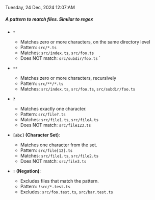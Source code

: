 Tuesday, 24 Dec, 2024 12:07:AM

##### *A pattern to match files. Similar to regex*

- *`*`*
	-  Matches zero or more characters, on the same directory level
	- Pattern: `src/*.ts`
	- Matches: `src/index.ts`, `src/foo.ts`
	- Does NOT match: `src/subdir/foo.ts`
	`
- *`**`*
	- Matches zero or more characters, recursively
	-  Pattern: `src/**/*.ts`
	- Matches: `src/index.ts`, `src/foo.ts`, `src/subdir/foo.ts`
	
- **`?`**
    - Matches exactly one character.
    - Pattern: `src/file?.ts`
    - Matches: `src/file1.ts`, `src/fileA.ts`
    - Does NOT match: `src/file123.ts`
    
- **`[abc]` (Character Set)**:
    - Matches one character from the set.
    - Pattern: `src/file[12].ts`
    - Matches: `src/file1.ts`, `src/file2.ts`
    - Does NOT match: `src/file3.ts
     `
- **`!` (Negation)**:
    - Excludes files that match the pattern.
    - Pattern: `!src/*.test.ts`
    - Excludes: `src/foo.test.ts`, `src/bar.test.ts`
